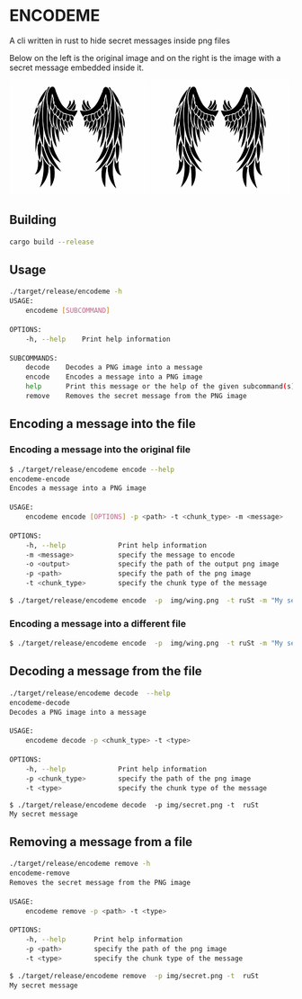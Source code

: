 # ENCODEME

A cli written in rust to hide secret messages inside png files


Below on the left is the original image and on the right is the image with a secret message embedded inside it.

![original](/img/wing.png)
![embedded_img](/img/secret.png)



## Building
```bash
cargo build --release
```
## Usage
```bash
./target/release/encodeme -h
USAGE:
    encodeme [SUBCOMMAND]

OPTIONS:
    -h, --help    Print help information

SUBCOMMANDS:
    decode    Decodes a PNG image into a message
    encode    Encodes a message into a PNG image
    help      Print this message or the help of the given subcommand(s)
    remove    Removes the secret message from the PNG image
```

## Encoding a message into the file

### Encoding a message into the original file

```bash
$ ./target/release/encodeme encode --help
encodeme-encode 
Encodes a message into a PNG image

USAGE:
    encodeme encode [OPTIONS] -p <path> -t <chunk_type> -m <message>

OPTIONS:
    -h, --help             Print help information
    -m <message>           specify the message to encode
    -o <output>            specify the path of the output png image
    -p <path>              specify the path of the png image
    -t <chunk_type>        specify the chunk type of the message
```

```bash
$ ./target/release/encodeme encode  -p  img/wing.png  -t ruSt -m "My secret message"
```
### Encoding a message into a different file
```bash
$ ./target/release/encodeme encode  -p  img/wing.png  -t ruSt -m "My secret message" -o img/secret.png
```


## Decoding a message from the file
```bash
./target/release/encodeme decode  --help
encodeme-decode 
Decodes a PNG image into a message

USAGE:
    encodeme decode -p <chunk_type> -t <type>

OPTIONS:
    -h, --help             Print help information
    -p <chunk_type>        specify the path of the png image
    -t <type>              specify the chunk type of the message
```

```
$ ./target/release/encodeme decode  -p img/secret.png -t  ruSt
My secret message
```

## Removing a message from a file

```bash
./target/release/encodeme remove -h
encodeme-remove 
Removes the secret message from the PNG image

USAGE:
    encodeme remove -p <path> -t <type>

OPTIONS:
    -h, --help       Print help information
    -p <path>        specify the path of the png image
    -t <type>        specify the chunk type of the message
```

```bash
$ ./target/release/encodeme remove  -p img/secret.png -t  ruSt
My secret message
```